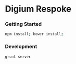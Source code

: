 # Digium Respoke

### Getting Started

```bash
npm install; bower install;
```

### Development

```bash
grunt server
```